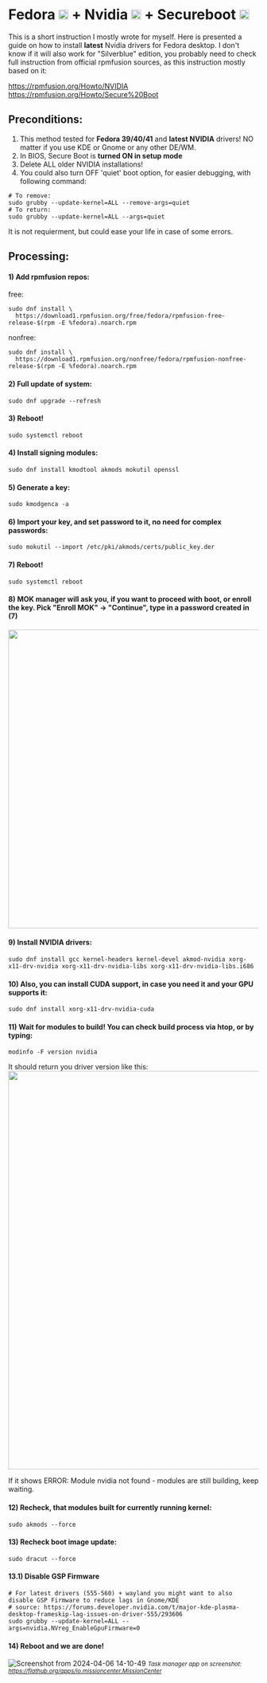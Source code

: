 # Fedora <img src="https://github.com/roworu/nvidia-fedora-secureboot/assets/36964755/2337478d-d34d-43df-9e8b-15c8edc2ff5c" width="20"> + Nvidia <img src="https://github.com/roworu/nvidia-fedora-secureboot/assets/36964755/118ae093-5c31-4aef-9c24-c58edc522630" width="20"> + Secureboot <img src="https://github.com/roworu/nvidia-fedora-secureboot/assets/36964755/0d7e652b-8ae4-485c-8098-a6b024308c7b" width="20">

This is a short instruction I mostly wrote for myself. Here is presented a guide on how to install **latest** Nvidia drivers for Fedora desktop.
I don't know if it will also work for "Silverblue" edition, you probably need to check full instruction from official rpmfusion sources, as this instruction mostly based on it:

https://rpmfusion.org/Howto/NVIDIA \
https://rpmfusion.org/Howto/Secure%20Boot


## Preconditions:
1) This method tested for **Fedora 39/40/41** and **latest NVIDIA** drivers! NO matter if you use KDE or Gnome or any other DE/WM.
2) In BIOS, Secure Boot is **turned ON in setup mode**
3) Delete ALL older NVIDIA installations! 
4) You could also turn OFF 'quiet' boot option, for easier debugging, with following command:
```
# To remove:
sudo grubby --update-kernel=ALL --remove-args=quiet
# To return:
sudo grubby --update-kernel=ALL --args=quiet
```
It is not requierment, but could ease your life in case of some errors.

## Processing:

#### 1) Add rpmfusion repos:

free:
```
sudo dnf install \
  https://download1.rpmfusion.org/free/fedora/rpmfusion-free-release-$(rpm -E %fedora).noarch.rpm
```
nonfree:
```
sudo dnf install \
  https://download1.rpmfusion.org/nonfree/fedora/rpmfusion-nonfree-release-$(rpm -E %fedora).noarch.rpm
```

#### 2) Full update of system:
```
sudo dnf upgrade --refresh
```
#### 3) Reboot!
```
sudo systemctl reboot
```
#### 4) Install signing modules:
```
sudo dnf install kmodtool akmods mokutil openssl
```
#### 5) Generate a key:
```
sudo kmodgenca -a
```
#### 6) Import your key, and set password to it, no need for complex passwords:
```
sudo mokutil --import /etc/pki/akmods/certs/public_key.der
```
#### 7) Reboot!
```
sudo systemctl reboot
```
#### 8) MOK manager will ask you, if you want to proceed with boot, or enroll the key. Pick "Enroll MOK" -> "Continue", type in a password created in (7)
<img src="https://github.com/roworu/nvidia-fedora-secureboot/assets/36964755/dec5b957-e562-4e9e-bd22-678007aecdcf" width="600">

#### 9) Install NVIDIA drivers:
```
sudo dnf install gcc kernel-headers kernel-devel akmod-nvidia xorg-x11-drv-nvidia xorg-x11-drv-nvidia-libs xorg-x11-drv-nvidia-libs.i686
```
#### 10) Also, you can install CUDA support, in case you need it and your GPU supports it:
```
sudo dnf install xorg-x11-drv-nvidia-cuda
```
#### 11) Wait for modules to build! You can check build process via htop, or by typing:
```
modinfo -F version nvidia
```
It should return you driver version like this:
<img src="https://github.com/roworu/nvidia-fedora-secureboot/assets/36964755/d754d785-339a-4e03-97c7-f59e5b2b86b3" width="800">

If it shows ERROR: Module nvidia not found - modules are still building, keep waiting.

#### 12) Recheck, that modules built for currently running kernel:
```
sudo akmods --force
```
#### 13) Recheck boot image update:
```
sudo dracut --force
```

#### 13.1) Disable GSP Firmware 

```
# For latest drivers (555-560) + wayland you might want to also disable GSP Firmware to reduce lags in Gnome/KDE
# source: https://forums.developer.nvidia.com/t/major-kde-plasma-desktop-frameskip-lag-issues-on-driver-555/293606
sudo grubby --update-kernel=ALL --args=nvidia.NVreg_EnableGpuFirmware=0
```
#### 14) Reboot and we are done!

![Screenshot from 2024-04-06 14-10-49](https://github.com/roworu/nvidia-fedora-secureboot/assets/36964755/458f4f30-82fb-426c-bdd0-a0029f68f2fd)
*<small>Task manager app on screenshot: https://flathub.org/apps/io.missioncenter.MissionCenter </small>*





